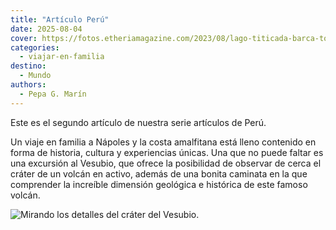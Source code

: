 ```yaml
---
title: "Artículo Perú"
date: 2025-08-04
cover: https://fotos.etheriamagazine.com/2023/08/lago-titicada-barca-totora.jpg
categories:
  - viajar-en-familia
destino:
  - Mundo
authors:
  - Pepa G. Marín
---
```


Este es el segundo artículo de nuestra serie artículos de Perú.


Un viaje en familia a Nápoles y la costa amalfitana está lleno contenido en forma de
historia, cultura y experiencias únicas. Una que no puede faltar es una excursión al
Vesubio, que ofrece la posibilidad de observar de cerca el cráter de un volcán en
activo, además de una bonita caminata en la que comprender la increíble dimensión
geológica e histórica de este famoso volcán.

![Mirando los detalles del cráter del Vesubio.](https://fotos.etheriamagazine.com/2025/07/vesubio-gran-crater.jpg "Mirando los detalles del cráter del Vesubio. © Susana Garcia")